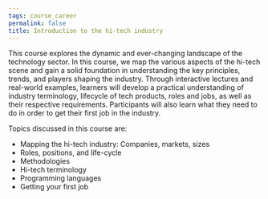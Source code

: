 ```yaml
---
tags: course_career
permalink: false
title: Introduction to the hi-tech industry
---
```


This course explores the dynamic and ever-changing landscape of the technology sector. In this course, we map the various aspects of the hi-tech scene and gain a solid foundation in understanding the key principles, trends, and players shaping the industry. Through interactive lectures and real-world examples, learners will develop a practical understanding of industry terminology, lifecycle of tech products, roles and jobs, as well as their respective requirements. Participants will also learn what they need to do in order to get their first job in the industry.

Topics discussed in this course are:
- Mapping the hi-tech industry: Companies, markets, sizes
- Roles, positions, and life-cycle
- Methodologies
- Hi-tech terminology
- Programming languages
- Getting your first job
